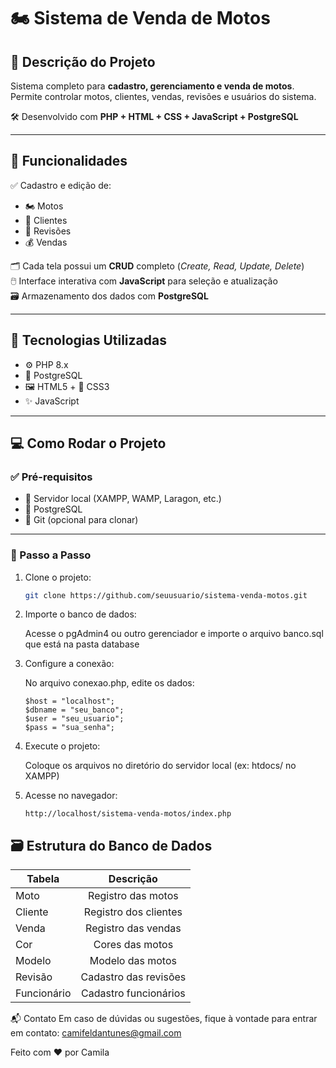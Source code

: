 # 🏍️ Sistema de Venda de Motos

## 📌 Descrição do Projeto  
Sistema completo para **cadastro, gerenciamento e venda de motos**.  
Permite controlar motos, clientes, vendas, revisões e usuários do sistema.  

🛠️ Desenvolvido com **PHP + HTML + CSS + JavaScript + PostgreSQL**

---

## 🚀 Funcionalidades

✅ Cadastro e edição de:
- 🏍️ Motos  
- 👤 Clientes  
- 🔧 Revisões  
- 💰 Vendas  

🗂️ Cada tela possui um **CRUD** completo (*Create, Read, Update, Delete*)  
🖱️ Interface interativa com **JavaScript** para seleção e atualização  
🗃️ Armazenamento dos dados com **PostgreSQL**

---

## 🧰 Tecnologias Utilizadas

- ⚙️ PHP 8.x  
- 🐘 PostgreSQL  
- 🖼️ HTML5 + 🎨 CSS3  
- ✨ JavaScript  

---

## 💻 Como Rodar o Projeto

### ✅ Pré-requisitos
- 🔹 Servidor local (XAMPP, WAMP, Laragon, etc.)  
- 🔹 PostgreSQL  
- 🔹 Git (opcional para clonar)

---

### 🧪 Passo a Passo

1. Clone o projeto:
   ```bash
   git clone https://github.com/seuusuario/sistema-venda-motos.git

2. Importe o banco de dados:

    Acesse o pgAdmin4 ou outro gerenciador e importe o arquivo banco.sql que está na pasta database

3. Configure a conexão:

    No arquivo conexao.php, edite os dados:
    ```
    $host = "localhost";
    $dbname = "seu_banco";
    $user = "seu_usuario";
    $pass = "sua_senha";
    ```
4. Execute o projeto:

    Coloque os arquivos no diretório do servidor local (ex: htdocs/ no XAMPP)

5. Acesse no navegador:
    ```
    http://localhost/sistema-venda-motos/index.php
    ``` 

## 🗃️ Estrutura do Banco de Dados

| Tabela        | Descrição              |
| ------------- |:---------------------: |
| Moto          | Registro das motos     |
| Cliente       | Registro dos clientes  |
| Venda         | Registro das vendas    |
| Cor           | Cores das motos        |
| Modelo        | Modelo das motos       |
| Revisão       | Cadastro das revisões  |
| Funcionário   | Cadastro funcionários  |


📬 Contato
Em caso de dúvidas ou sugestões, fique à vontade para entrar em contato: camifeldantunes@gmail.com 


Feito com ❤️ por Camila

